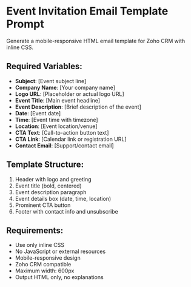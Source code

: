 # Event Invitation Email Template Prompt

Generate a mobile-responsive HTML email template for Zoho CRM with inline CSS.

## Required Variables:
- **Subject**: [Event subject line]
- **Company Name**: [Your company name]
- **Logo URL**: [Placeholder or actual logo URL]
- **Event Title**: [Main event headline]
- **Event Description**: [Brief description of the event]
- **Date**: [Event date]
- **Time**: [Event time with timezone]
- **Location**: [Event location/venue]
- **CTA Text**: [Call-to-action button text]
- **CTA Link**: [Calendar link or registration URL]
- **Contact Email**: [Support/contact email]

## Template Structure:
1. Header with logo and greeting
2. Event title (bold, centered)
3. Event description paragraph
4. Event details box (date, time, location)
5. Prominent CTA button
6. Footer with contact info and unsubscribe

## Requirements:
- Use only inline CSS
- No JavaScript or external resources
- Mobile-responsive design
- Zoho CRM compatible
- Maximum width: 600px
- Output HTML only, no explanations